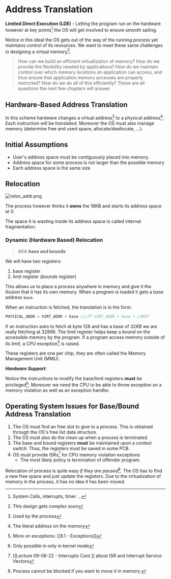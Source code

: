 # Address Translation
**Limited Direct Execution (LDE)** - Letting the program run on the hardware however at key points[^1] the OS will get involved to ensure smooth sailing.

Notice in this ideal the OS gets out of the way of the running process yet maintains control of its resources. We want to meet these same challenges in designing a virtual memory[^2]. 

> How can we build an efficient virtualization of memory? How do we provide the flexibility needed by applications? How do we maintain control over which memory locations an application can access, and thus ensure that application memory accesses are properly restricted? How do we do all of this efficiently? These are all questions the next few chapters will answer

## Hardware-Based Address Translation
In this scheme hardware changes a virtual address[^3] to a physical address[^4]. Each instruction will be *translated*. Moreover the OS must also manage memory (determine free and used space, allocate/deallocate, ...).

## Initial Assumptions
+ User's address space must be contiguously placed into memory. 
+ Address space for some process is not larger than the possible memory
+ Each address space is the same size

## Relocation
![reloc_addr.png](/img/reloc_addr.png)

The process however thinks it **owns** the 16KB and starts its address space at 0. 

The space it is wasting inside its address space is called internal fragmentation. 

### Dynamic (Hardware Based) Relocation

> AKA **base and bounds**

We will have two registers:
1. base register
2. limit register (*bounds* register)

This allows us to place a process anywhere in memory and give it the illusion that it has its own memory. When a program is loaded it gets a base address `base`. 

When an instruction is fetched, the translation is in the form:
```c
PHYSICAL_ADDR = VIRT_ADDR + base //iff VIRT_ADDR + base < LIMIT
```

If an instruction asks to fetch at byte 128 and has a base of $32KB$ we are really fetching at 32896. The limit register helps keep a *bound* on the accessible memory by the program. If a program access memory outside of its *limit*, a CPU exception[^5] is raised.  

These registers are one per chip, they are often called the Memory Management Unit (MMU).

***Hardware Support***:

Notice the instructions to modify the base/limit registers **must** be privileged[^6]. Moreover we need the CPU to be able to throw exception on a memory violation as well as an exception handler. 

## Operating System Issues for Base/Bound Address Translation

1. The OS must find an free slot to give to a process. This is obtained through the OS's free list data structure. 
2. The OS must also do the clean up when a process is terminated. 
3. The base and bound registers **must** be maintained upon a context switch. Thus, the registers must be saved in some PCB.
4. OS must provide ISRs[^7] for CPU memory violation exceptions
	+ The most likely policy is termination of offender program.

Relocation of process is quite easy *if they are paused*[^8]. The OS has to find a new free space and just update the registers. Due to the virtualization of memory in the process, it has no idea it has been moved. 


[^1]: System Calls, interrupts, timer ...
[^2]: This design gets complex soon 
[^3]: Used by the process
[^4]: The literal address on the memory
[^5]: More on exceptions: [[8.1 - Exceptions]]
[^6]: Only possible in only in kernel mode
[^7]: [[Lecture 09-06-22 - Interrupts Cont.]] about ISR and Interrupt Service Vectors
[^8]: Process cannot be blocked if you want to move it in memory. 